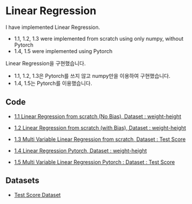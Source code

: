 # Linear Regression


I have implemented Linear Regression.  
- 1.1, 1.2, 1.3 were implemented from scratch using only numpy, without Pytorch
- 1.4, 1.5 were implemented using Pytorch  

Linear Regression을 구현했습니다.
- 1.1, 1.2, 1.3은 Pytorch를 쓰지 않고 numpy만을 이용하여 구현했습니다.
- 1.4, 1.5는 Pytorch를 이용했습니다.  

## Code  

- [1.1 Linear Regression from scratch (No Bias), Dataset : weight-height](1_Linear_Regression/1.1_Linear_Regression_from_scratch_No_Bias.py)

- [1.2 Linear Regression from scratch (with Bias), Dataset : weight-height](1_Linear_Regression/1.2_Linear_Regression_from_scratch_with_Bias.py)    

- [1.3 Multi Variable Linear Regression from scratch, Dataset : Test Score](1_Linear_Regression/1.3_Multi_Variable_Linear_Regression_from_scratch.py)    

- [1.4 Linear Regression Pytorch, Dataset : weight-height](1_Linear_Regression/1.4_Linear_Regression_Pytorch.py)     

- [1.5 Multi Variable Linear Regression Pytorch : Dataset : Test Score](1_Linear_Regression/1.5_Multi_Variable_Linear_Regression_Pytorch.py)      





## Datasets  

- [Test Score Dataset](../Datasets/data_test_score.csv)